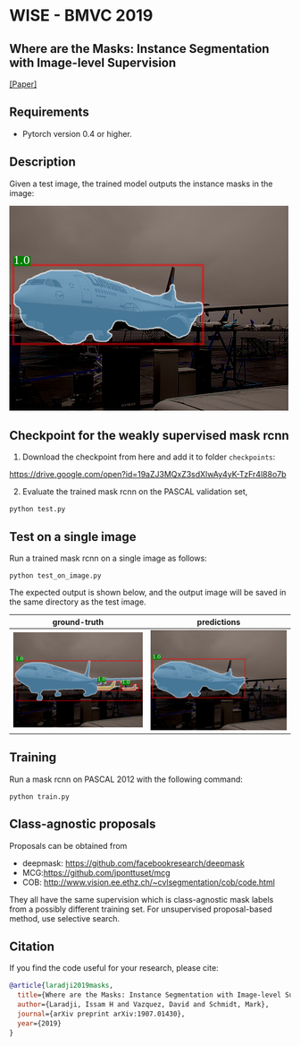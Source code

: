 # WISE - BMVC 2019
## Where are the Masks: Instance Segmentation with Image-level Supervision
[[Paper]](https://arxiv.org/abs/1907.01430)

## Requirements

- Pytorch version 0.4 or higher.

## Description
Given a test image, the trained model outputs the instance masks in the image:

![predicted image](results/pred_image.png)

## Checkpoint for the weakly supervised mask rcnn
1. Download the checkpoint from here and add it to folder `checkpoints`:

https://drive.google.com/open?id=19aZJ3MQxZ3sdXlwAy4yK-TzFr4l88o7b

2. Evaluate the trained mask rcnn on the PASCAL validation set,

```
python test.py
```

## Test on a single image

Run a trained mask rcnn on a single image as follows:

```
python test_on_image.py
```

The expected output is shown below, and the output image will be saved in the same directory as the test image.

ground-truth           |  predictions
:-------------------------:|:-------------------------:
![original image](results/gt_image.png) |  ![predicted image](results/pred_image.png)


## Training

Run a mask rcnn on PASCAL 2012 with the following command:

```
python train.py
```

## Class-agnostic proposals

Proposals can be obtained from
- deepmask: https://github.com/facebookresearch/deepmask
- MCG:https://github.com/jponttuset/mcg
- COB: http://www.vision.ee.ethz.ch/~cvlsegmentation/cob/code.html

They all have the same supervision which is class-agnostic mask labels from a possibly different training set. For unsupervised proposal-based method, use selective search.

## Citation 
If you find the code useful for your research, please cite:

```bibtex
@article{laradji2019masks,
  title={Where are the Masks: Instance Segmentation with Image-level Supervision},
  author={Laradji, Issam H and Vazquez, David and Schmidt, Mark},
  journal={arXiv preprint arXiv:1907.01430},
  year={2019}
}
```
